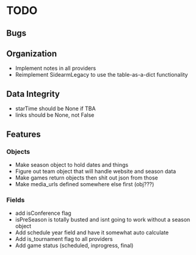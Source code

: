 TODO
====

## Bugs

## Organization
* Implement notes in all providers
* Reimplement SidearmLegacy to use the table-as-a-dict functionality

## Data Integrity
* starTime should be None if TBA
* links should be None, not False

## Features
### Objects
* Make season object to hold dates and things
* Figure out team object that will handle website and season data
* Make games return objects then shit out json from those
* Make media_urls defined somewhere else first (obj???)

### Fields
* add isConference flag
* isPreSeason is totally busted and isnt going to work without a season object
* Add schedule year field and have it somewhat auto calculate
* Add is_tournament flag to all providers
* Add game status (scheduled, inprogress, final)
